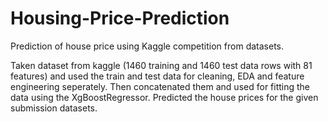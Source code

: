 # Housing-Price-Prediction
Prediction of house price using Kaggle competition from datasets.

Taken dataset from kaggle (1460 training and 1460 test data rows with 81 features) and used the train and test data for cleaning, EDA and feature engineering seperately. Then concatenated them and used for fitting the data using the XgBoostRegressor. Predicted the house prices for the given submission datasets.
